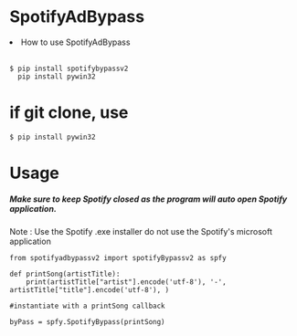 # SpotifyAdBypass

<li>How to use SpotifyAdBypass</li><br>
  
    $ pip install spotifybypassv2
      pip install pywin32
  
 # if git clone, use 
    $ pip install pywin32
# Usage<br>

<h5>Make sure to keep Spotify closed as the program will auto open Spotify application.</h5>

Note : 
Use the Spotify  .exe installer do not use the Spotify's microsoft application


    
    from spotifyadbypassv2 import spotifyBypassv2 as spfy
    
    def printSong(artistTitle):
        print(artistTitle["artist"].encode('utf-8'), '-', artistTitle["title"].encode('utf-8'), )

    #instantiate with a printSong callback
    
    byPass = spfy.SpotifyBypass(printSong)

